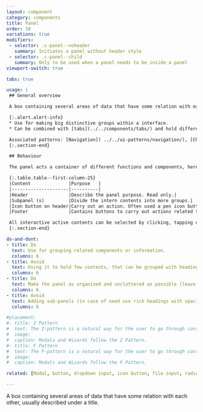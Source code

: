 ```yaml
---
layout: component
category: components
title: Panel
order: 10
variations: true
modifiers:
 - selector: .c-panel--noheader
   summary: Initiates a panel without header style
 - selector: .c-panel--child
   summary: Only to be used when a panel needs to be inside a panel
viewport-switch: true

tabs: true

usage: |
 ## General overview

 A box containing several areas of data that have some relation with each other, usually described under a title.

 {:.alert.alert-info}
 * Use for making big distinctive groups within a interface.
 * Can be combined with [tabs](../../components/tabs/) and hold different components and functions.

 Associated patterns: [Navigation]( ../../ui-patterns/navigation/), [Charts](../../ui-patterns/charts/), [Forms](../../ui-patterns/forms/), [Tables](../../ui-patterns/tables/), [Tools](../../ui-patterns/tools/).
 {:.section-end}

 ## Behaviour

 The panel acts a container of different functions and components, here are it’s basic optional contents:

 {:.table.table--first-column-25}
 |Content              |Purpose   |
 |---------------------|----------|
 |Header               |Describe the panel purpose. Read only.|
 |Subpanel (s)         |Divide the intern contents into more groups.|
 |Icon button on header|Carry out an action. Often used a pen icon button to make the panel contents editable.|
 |Footer               |Contains buttons to carry out actions related to all panel contents.|

 All interactive active contents can be selected by clicking, tapping or tabbing and pressing ‘enter key’.
 {:.section-end}

do-and-dont:
- title: Do
  text: Use for grouping related components or information.
  columns: 6
- title: Avoid
  text: Using it to hold few contents, that can be grouped with headings.
  columns: 6
- title: Do
  text: Make the panel as organised and uncluttered as possible (leave enough white space).
  columns: 6
- title: Avoid
  text: Adding sub-panels (in case of need use rich headings with spacing or dividers for subgroups).
  columns: 6

#placement:
#- title: Z Pattern
#  text: The Z-pattern is a natural way for the user to go through content within a constrained container and when tasks are oriented from the top-left and ending with a primary call to action on the right bottom side of the container.
#  image:
#  caption: Modals and Wizards follow the Z Pattern.
#- title: F Pattern
#  text: The F-pattern is a natural way for the user to go through content within an unconstrained container, such as a form on the page itself. The user will go through the content line-by-line, arriving at a call to action at the end.
#  image:
#  caption: Modals and Wizards follow the F Pattern.

related: [Modal, button, dropdown input, icon button, file input, radio button, range slider, switch, tabs, table, text area, text input]

---
```

A box containing several areas of data that have some relation with each other, usually described under a title.
